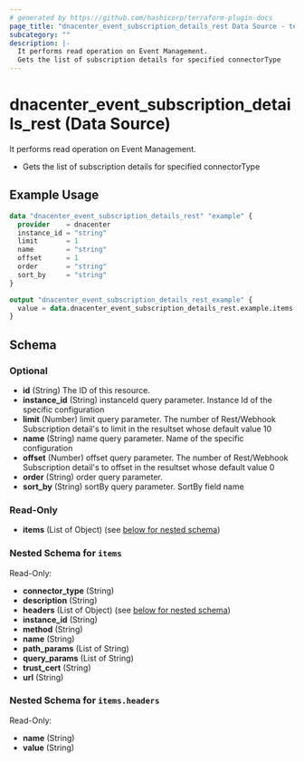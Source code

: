 ```yaml
---
# generated by https://github.com/hashicorp/terraform-plugin-docs
page_title: "dnacenter_event_subscription_details_rest Data Source - terraform-provider-dnacenter"
subcategory: ""
description: |-
  It performs read operation on Event Management.
  Gets the list of subscription details for specified connectorType
---
```


# dnacenter_event_subscription_details_rest (Data Source)

It performs read operation on Event Management.

- Gets the list of subscription details for specified connectorType

## Example Usage

```terraform
data "dnacenter_event_subscription_details_rest" "example" {
  provider    = dnacenter
  instance_id = "string"
  limit       = 1
  name        = "string"
  offset      = 1
  order       = "string"
  sort_by     = "string"
}

output "dnacenter_event_subscription_details_rest_example" {
  value = data.dnacenter_event_subscription_details_rest.example.items
}
```

<!-- schema generated by tfplugindocs -->
## Schema

### Optional

- **id** (String) The ID of this resource.
- **instance_id** (String) instanceId query parameter. Instance Id of the specific configuration
- **limit** (Number) limit query parameter. The number of Rest/Webhook Subscription detail's to limit in the resultset whose default value 10
- **name** (String) name query parameter. Name of the specific configuration
- **offset** (Number) offset query parameter. The number of Rest/Webhook Subscription detail's to offset in the resultset whose default value 0
- **order** (String) order query parameter.
- **sort_by** (String) sortBy query parameter. SortBy field name

### Read-Only

- **items** (List of Object) (see [below for nested schema](#nestedatt--items))

<a id="nestedatt--items"></a>
### Nested Schema for `items`

Read-Only:

- **connector_type** (String)
- **description** (String)
- **headers** (List of Object) (see [below for nested schema](#nestedobjatt--items--headers))
- **instance_id** (String)
- **method** (String)
- **name** (String)
- **path_params** (List of String)
- **query_params** (List of String)
- **trust_cert** (String)
- **url** (String)

<a id="nestedobjatt--items--headers"></a>
### Nested Schema for `items.headers`

Read-Only:

- **name** (String)
- **value** (String)


